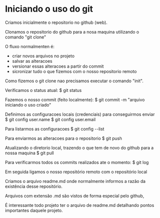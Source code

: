 # Iniciando o uso do git

Criamos inicialmente o repositorio no github (web).

Clonamos o repositorio do github para a nosa maquina utilizando o comando "git clone"

O fluxo normalmenten é:
- criar novos arquivos no projeto
- salvar as alteracoes
- versionar essas alteracoes a partir do commit
- sicronizar tudo o que fizemos com o nosso repositorio remoto

Como fizemos o git clone nao precisamos executar o comando "init".

Verificamos o status atual:
$ git status

Fazemos o nosso commit (feito localmente):
$ git commit -m "arquivo iniciando o uso criado"

Definimos as configuracoes locais (credenciais) para conseguirmos enviar
$ git config user.name <username>
$ git config user.email <email>

Para listarmos as configuracoes
$ git config --list

Para enviarmos as alteracoes para o repositorio
$ git push

Atualizando o diretorio local, trazendo o que tem de novo do github para a nossa maquina
$ git pull

Para verificarmos todos os commits realizados ate o momento:
$ git log

Em seguida ligamos o nosso repositório remoto com o repositório local



Criamos o arquivo readme.md onde normalmente informos a razão da existência desse repositório.

Arquivos com extensão .md são vistos de forma especial pelo github,

É interessante todo projeto ter o arquivo de readme.md detalhando pontos importantes daquele projeto.
